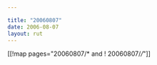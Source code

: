 ```yaml
---

title: "20060807"
date: 2006-08-07
layout: rut
---
```


[[!map pages="20060807/* and ! 20060807/*/*"]]
